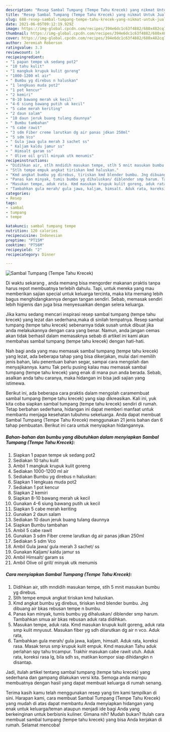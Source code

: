 ```yaml
---
description: "Resep Sambal Tumpang (Tempe Tahu Krecek) yang nikmat Untuk Jualan"
title: "Resep Sambal Tumpang (Tempe Tahu Krecek) yang nikmat Untuk Jualan"
slug: 688-resep-sambal-tumpang-tempe-tahu-krecek-yang-nikmat-untuk-jualan
date: 2021-06-05T09:12:19.929Z
image: https://img-global.cpcdn.com/recipes/394e6dc1c63f4882/680x482cq70/sambal-tumpang-tempe-tahu-krecek-foto-resep-utama.jpg
thumbnail: https://img-global.cpcdn.com/recipes/394e6dc1c63f4882/680x482cq70/sambal-tumpang-tempe-tahu-krecek-foto-resep-utama.jpg
cover: https://img-global.cpcdn.com/recipes/394e6dc1c63f4882/680x482cq70/sambal-tumpang-tempe-tahu-krecek-foto-resep-utama.jpg
author: Jeremiah Roberson
ratingvalue: 3.3
reviewcount: 14
recipeingredient:
- "1 papan tempe uk sedang pot2"
- "10 tahu kulit"
- "1 mangkuk krupuk kulit goreng"
- "1000-1200 ml air"
- " Bumbu yg direbus n haluskan"
- "1 lengkuas muda pot2"
- "1 pot kencur"
- "2 kemiri"
- "8-10 bawang merah uk kecil"
- "4-6 siung bawang putih uk kecil"
- "5 cabe merah keriting"
- "2 daun salam"
- "10 daun jeruk buang tulang daunnya"
- " Bumbu tambahan"
- "5 cabe rawit"
- "3 sdm Fiber creme larutkan dg air panas jdkan 250ml"
- "5 sdm Vco"
- " Gula jawa gula merah 3 sachet ss"
- " Kaljam kaldu jamur ss"
- " Himsalt garam ss"
- " Olive oil grill minyak utk menumis"
recipeinstructions:
- "Didihkan air, stlh mndidih masukan tempe, stlh 5 mnit masukan bumbu yg direbus."
- "Stlh tempe empuk angkat tiriskan kmd haluskan."
- "Kmd angkat bumbu yg direbus, tiriskan kmd blender bumbu. Jng dibuang air bkas rebusan tempe n bumbu."
- "Panas kan minyak, tumis bumbu yg dihaluskan/ diblender smp harum. Tambahkan smua air bkas rebusan aduk rata didihkan."
- "Masukan tempe, aduk rata. Kmd masukan krupuk kulit goreng, aduk rata smp kulit mnyusut. Masukan fiber yg sdh dilarutkan dg air n vco. Aduk rata,"
- "Tambahkan gula merah/ gula jawa, kaljam, himsalt. Aduk rata, koreksi rasa. Masak terus smp krupuk kulit empuk. Kmd masukan Tahu aduk perlahan spy tahu trcampur. Trakhir masukan cabe rawit utuh. Aduk rata, koreksi rasa lg, bila sdh ss, matikan kompor siap dihidangkn n disantap."
categories:
- Resep
tags:
- sambal
- tumpang
- tempe

katakunci: sambal tumpang tempe 
nutrition: 120 calories
recipecuisine: Indonesian
preptime: "PT15M"
cooktime: "PT56M"
recipeyield: "2"
recipecategory: Dinner

---
```



![Sambal Tumpang (Tempe Tahu Krecek)](https://img-global.cpcdn.com/recipes/394e6dc1c63f4882/680x482cq70/sambal-tumpang-tempe-tahu-krecek-foto-resep-utama.jpg)

Di waktu  sekarang , anda memang bisa mengorder makanan praktis tanpa harus repot membuatnya terlebih dahulu. Tapi, untuk mereka yang mau memberikan sajian special untuk keluarga tercinta, maka kita memang lebih bagus menghidangkannya dengan tangan sendiri. Sebab, memasak sendiri lebih higienis dan juga bisa menyesuaikan dengan selera keluarga.

Jika kamu sedang mencari inspirasi resep sambal tumpang (tempe tahu krecek) yang lezat dan sederhana,maka di sinilah tempatnya. Resep sambal tumpang (tempe tahu krecek)  sebenarnya tidak susah untuk dibuat jika anda melakukannya dengan cara yang benar. Namun, anda jangan cemas akan tidak berhasil dalam memasaknya 
sebab di artikel ini kami akan membahas sambal tumpang (tempe tahu krecek) dengan hati-hati.  



Nah bagi anda yang mau memasak sambal tumpang (tempe tahu krecek) yang lezat, ada beberapa tahap yang bisa dikerjakan, mulai dari memilih jenis bahan, lalu penentuan bahan segar, sampai cara mengolah dan menyajikannya. kamu Tak perlu pusing kalau mau memasak sambal tumpang (tempe tahu krecek) yang enak di mana pun anda berada. Sebab, asalkan anda  tahu caranya, maka hidangan ini bisa jadi sajian yang istimewa.

Berikut ini, ada beberapa cara praktis  dalam mengolah caramembuat sambal tumpang (tempe tahu krecek) yang siap dikreasikan. Kali ini, yuk kita coba siapkan sambal tumpang (tempe tahu krecek) sendiri di rumah. Tetap berbahan sederhana, hidangan ini dapat memberi manfaat untuk membantu menjaga kesehatan tubuhmu sekeluarga. Anda dapat membuat Sambal Tumpang (Tempe Tahu Krecek) menggunakan 21 jenis bahan dan 6 tahap pembuatan. Berikut ini cara untuk menyiapkan hidangannya.

<!--inarticleads1-->

##### Bahan-bahan dan bumbu yang dibutuhkan dalam menyiapkan Sambal Tumpang (Tempe Tahu Krecek):

1. Siapkan 1 papan tempe uk sedang pot2
1. Sediakan 10 tahu kulit
1. Ambil 1 mangkuk krupuk kulit goreng
1. Sediakan 1000-1200 ml air
1. Sediakan  Bumbu yg direbus n haluskan:
1. Siapkan 1 lengkuas muda pot2
1. Sediakan 1 pot kencur
1. Siapkan 2 kemiri
1. Siapkan 8-10 bawang merah uk kecil
1. Gunakan 4-6 siung bawang putih uk kecil
1. Siapkan 5 cabe merah keriting
1. Gunakan 2 daun salam
1. Sediakan 10 daun jeruk buang tulang daunnya
1. Siapkan  Bumbu tambahan
1. Ambil 5 cabe rawit
1. Gunakan 3 sdm Fiber creme larutkan dg air panas jdkan 250ml
1. Sediakan 5 sdm Vco
1. Ambil  Gula jawa/ gula merah 3 sachet/ ss
1. Gunakan  Kaljam/ kaldu jamur ss
1. Ambil  Himsalt/ garam ss
1. Ambil  Olive oil grill/ minyak utk menumis




<!--inarticleads2-->

##### Cara menyiapkan Sambal Tumpang (Tempe Tahu Krecek):

1. Didihkan air, stlh mndidih masukan tempe, stlh 5 mnit masukan bumbu yg direbus.
1. Stlh tempe empuk angkat tiriskan kmd haluskan.
1. Kmd angkat bumbu yg direbus, tiriskan kmd blender bumbu. Jng dibuang air bkas rebusan tempe n bumbu.
1. Panas kan minyak, tumis bumbu yg dihaluskan/ diblender smp harum. Tambahkan smua air bkas rebusan aduk rata didihkan.
1. Masukan tempe, aduk rata. Kmd masukan krupuk kulit goreng, aduk rata smp kulit mnyusut. Masukan fiber yg sdh dilarutkan dg air n vco. Aduk rata,
1. Tambahkan gula merah/ gula jawa, kaljam, himsalt. Aduk rata, koreksi rasa. Masak terus smp krupuk kulit empuk. Kmd masukan Tahu aduk perlahan spy tahu trcampur. Trakhir masukan cabe rawit utuh. Aduk rata, koreksi rasa lg, bila sdh ss, matikan kompor siap dihidangkn n disantap.




Jadi, itulah artikel tentang  sambal tumpang (tempe tahu krecek)  yang sederhana dan gampang dilakukan versi kita. Semoga anda mampu membuatnya dengan hasil yang dapat membuat keluarga di rumah senang. 

Terima kasih kamu telah menggunakan resep yang tim kami tampilkan di sini. Harapan kami, cara membuat  Sambal Tumpang (Tempe Tahu Krecek) yang mudah di atas dapat membantu Anda menyiapkan hidangan yang enak untuk keluarga/teman ataupun menjadi ide bagi Anda yang berkeinginan untuk berbisnis kuliner. Gimana nih? Mudah bukan? Itulah cara membuat sambal tumpang (tempe tahu krecek) yang bisa Anda kerjakan di rumah. Selamat mencoba!

